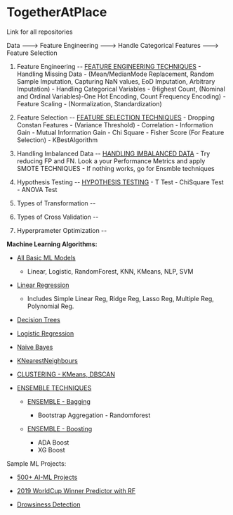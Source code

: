 # TogetherAtPlace
Link for all repositories

Data ---> Feature Engineering ---> Handle Categorical Features ---> Feature Selection 


1. Feature Engineering        -- [FEATURE ENGINEERING TECHNIQUES](https://github.com/yugeshyerraguntla/FeatureEngineeringTechniques)
                                  - Handling Missing Data - (Mean/MedianMode Replacement, Random Sample Imputation, Capturing NaN values, EoD Imputation, Arbitrary Imputation)
                                  - Handling Categorical Variables - (Highest Count, (Nominal and Ordinal Variables)-One Hot Encoding, Count Frequency Encoding)
                                  - Feature Scaling - (Normalization, Standardization)


2. Feature Selection          -- [FEATURE SELECTION TECHNIQUES](https://github.com/yugeshyerraguntla/FeatureSelectionTechniques)
                                  - Dropping Constan Features - (Variance Threshold)
                                  - Correlation 
                                  - Information Gain - Mutual Information Gain
                                  - Chi Square - Fisher Score (For Feature Selection)
                                  - KBestAlgorithm


3. Handling Imbalanced Data   -- [HANDLING IMBALANCED DATA](https://github.com/yugeshyerraguntla/HandlingImbalancedData)
                                  - Try reducing FP and FN. Look a your Performance Metrics and apply SMOTE TECHNIQUES
                                  - If nothing works, go for Ensmble techniques


4. Hypothesis Testing         -- [HYPOTHESIS TESTING](https://github.com/yugeshyerraguntla/HypothesisTesting---T-ChiSquare-Anova)
                                  - T Test
                                  - ChiSquare Test
                                  - ANOVA Test

5. Types of Transformation    --

6. Types of Cross Validation  --

7. Hyperprameter Optimization --


**Machine Learning Algorithms:**

- [All Basic ML Models](https://github.com/yugeshyerraguntla/Basic-MachineLearning-Models)
  - Linear, Logistic, RandomForest, KNN, KMeans, NLP, SVM


- [Linear Regression](https://github.com/yugeshyerraguntla/Linear-Regression-Simple-Ridge-Lasso-Multiple-Polynomial)
  - Includes Simple Linear Reg, Ridge Reg, Lasso Reg, Multiple Reg, Polynomial Reg.


- [Decision Trees](https://github.com/yugeshyerraguntla/DecisionTrees)


- [Logistic Regression](https://github.com/yugeshyerraguntla/LogisticRegression)


- [Naive Bayes](https://github.com/yugeshyerraguntla/NaiveBayes)


- [KNearestNeighbours](https://github.com/yugeshyerraguntla/KNearestNeighbours)


- [CLUSTERING - KMeans, DBSCAN](https://github.com/yugeshyerraguntla/Clustering-KMeans-DBSCAN)


- [ENSEMBLE TECHNIQUES](https://github.com/yugeshyerraguntla/EnsembleLearning---Comparing-Various-Models)

  - [ENSEMBLE - Bagging](https://github.com/yugeshyerraguntla/Ensemble-Bagging)
    - Bootstrap Aggregation - Randomforest

  - [ENSEMBLE - Boosting](https://github.com/yugeshyerraguntla/Ensemble-Boosting)
    -  ADA Boost
    -  XG Boost



Sample ML Projects:

- [500+ AI-ML Projects](https://github.com/yugeshyerraguntla/500-AI-Machine-learning-Deep-learning-Computer-vision-NLP-Projects-with-code)

- [2019 WorldCup Winner Predictor with RF](https://github.com/yugeshyerraguntla/2019-ICC-WorldCupPredictor_RF)

- [Drowsiness Detection](https://github.com/yugeshyerraguntla/DrowsinessDetection)







